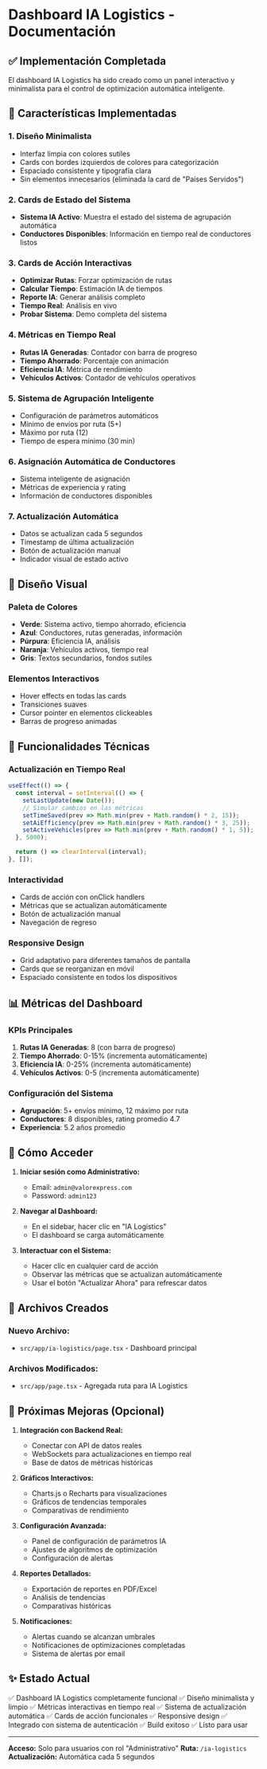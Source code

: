 # Dashboard IA Logistics - Documentación

## ✅ Implementación Completada

El dashboard IA Logistics ha sido creado como un panel interactivo y minimalista para el control de optimización automática inteligente.

## 🎯 Características Implementadas

### 1. **Diseño Minimalista**
- Interfaz limpia con colores sutiles
- Cards con bordes izquierdos de colores para categorización
- Espaciado consistente y tipografía clara
- Sin elementos innecesarios (eliminada la card de "Países Servidos")

### 2. **Cards de Estado del Sistema**
- **Sistema IA Activo**: Muestra el estado del sistema de agrupación automática
- **Conductores Disponibles**: Información en tiempo real de conductores listos

### 3. **Cards de Acción Interactivas**
- **Optimizar Rutas**: Forzar optimización de rutas
- **Calcular Tiempo**: Estimación IA de tiempos
- **Reporte IA**: Generar análisis completo
- **Tiempo Real**: Análisis en vivo
- **Probar Sistema**: Demo completa del sistema

### 4. **Métricas en Tiempo Real**
- **Rutas IA Generadas**: Contador con barra de progreso
- **Tiempo Ahorrado**: Porcentaje con animación
- **Eficiencia IA**: Métrica de rendimiento
- **Vehículos Activos**: Contador de vehículos operativos

### 5. **Sistema de Agrupación Inteligente**
- Configuración de parámetros automáticos
- Mínimo de envíos por ruta (5+)
- Máximo por ruta (12)
- Tiempo de espera mínimo (30 min)

### 6. **Asignación Automática de Conductores**
- Sistema inteligente de asignación
- Métricas de experiencia y rating
- Información de conductores disponibles

### 7. **Actualización Automática**
- Datos se actualizan cada 5 segundos
- Timestamp de última actualización
- Botón de actualización manual
- Indicador visual de estado activo

## 🎨 Diseño Visual

### Paleta de Colores
- **Verde**: Sistema activo, tiempo ahorrado, eficiencia
- **Azul**: Conductores, rutas generadas, información
- **Púrpura**: Eficiencia IA, análisis
- **Naranja**: Vehículos activos, tiempo real
- **Gris**: Textos secundarios, fondos sutiles

### Elementos Interactivos
- Hover effects en todas las cards
- Transiciones suaves
- Cursor pointer en elementos clickeables
- Barras de progreso animadas

## 🔧 Funcionalidades Técnicas

### Actualización en Tiempo Real
```typescript
useEffect(() => {
  const interval = setInterval(() => {
    setLastUpdate(new Date());
    // Simular cambios en las métricas
    setTimeSaved(prev => Math.min(prev + Math.random() * 2, 15));
    setAiEfficiency(prev => Math.min(prev + Math.random() * 3, 25));
    setActiveVehicles(prev => Math.min(prev + Math.random() * 1, 5));
  }, 5000);

  return () => clearInterval(interval);
}, []);
```

### Interactividad
- Cards de acción con onClick handlers
- Métricas que se actualizan automáticamente
- Botón de actualización manual
- Navegación de regreso

### Responsive Design
- Grid adaptativo para diferentes tamaños de pantalla
- Cards que se reorganizan en móvil
- Espaciado consistente en todos los dispositivos

## 📊 Métricas del Dashboard

### KPIs Principales
1. **Rutas IA Generadas**: 8 (con barra de progreso)
2. **Tiempo Ahorrado**: 0-15% (incrementa automáticamente)
3. **Eficiencia IA**: 0-25% (incrementa automáticamente)
4. **Vehículos Activos**: 0-5 (incrementa automáticamente)

### Configuración del Sistema
- **Agrupación**: 5+ envíos mínimo, 12 máximo por ruta
- **Conductores**: 8 disponibles, rating promedio 4.7
- **Experiencia**: 5.2 años promedio

## 🚀 Cómo Acceder

1. **Iniciar sesión como Administrativo:**
   - Email: `admin@valorexpress.com`
   - Password: `admin123`

2. **Navegar al Dashboard:**
   - En el sidebar, hacer clic en "IA Logistics"
   - El dashboard se carga automáticamente

3. **Interactuar con el Sistema:**
   - Hacer clic en cualquier card de acción
   - Observar las métricas que se actualizan automáticamente
   - Usar el botón "Actualizar Ahora" para refrescar datos

## 📁 Archivos Creados

### Nuevo Archivo:
- `src/app/ia-logistics/page.tsx` - Dashboard principal

### Archivos Modificados:
- `src/app/page.tsx` - Agregada ruta para IA Logistics

## 🔄 Próximas Mejoras (Opcional)

1. **Integración con Backend Real:**
   - Conectar con API de datos reales
   - WebSockets para actualizaciones en tiempo real
   - Base de datos de métricas históricas

2. **Gráficos Interactivos:**
   - Charts.js o Recharts para visualizaciones
   - Gráficos de tendencias temporales
   - Comparativas de rendimiento

3. **Configuración Avanzada:**
   - Panel de configuración de parámetros IA
   - Ajustes de algoritmos de optimización
   - Configuración de alertas

4. **Reportes Detallados:**
   - Exportación de reportes en PDF/Excel
   - Análisis de tendencias
   - Comparativas históricas

5. **Notificaciones:**
   - Alertas cuando se alcanzan umbrales
   - Notificaciones de optimizaciones completadas
   - Sistema de alertas por email

## ✨ Estado Actual

✅ Dashboard IA Logistics completamente funcional
✅ Diseño minimalista y limpio
✅ Métricas interactivas en tiempo real
✅ Sistema de actualización automática
✅ Cards de acción funcionales
✅ Responsive design
✅ Integrado con sistema de autenticación
✅ Build exitoso
✅ Listo para usar

---

**Acceso:** Solo para usuarios con rol "Administrativo"
**Ruta:** `/ia-logistics`
**Actualización:** Automática cada 5 segundos
